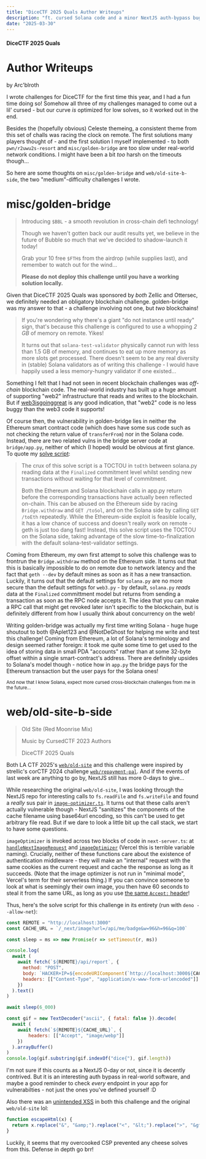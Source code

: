 ```yaml
---
title: "DiceCTF 2025 Quals Author Writeups"
description: "ft. cursed Solana code and a minor NextJS auth-bypass bug"
date: "2025-03-30"
---
```


#### DiceCTF 2025 Quals
# Author Writeups
by Arc'blroth

I wrote challenges for DiceCTF for the first time this year, and I had a fun time doing so!
Somehow all three of my challenges managed to come out a lil' cursed - but our curve _is_ optimized for low solves, so it worked out in the end.

Besides the (hopefully obvious) Celeste themeing, a consistent theme from this set of challs was racing the clock on remote. The first solutions
many players thought of - and the first solution I myself implemented - to both `pwn/r2uwu2s-resort` and `misc/golden-bridge` are too slow under
real-world network conditions. I might have been a bit _too_ harsh on the timeouts though...

So here are some thoughts on `misc/golden-bridge` and `web/old-site-b-side`, the two "medium"-difficulty challenges I wrote.

# misc/golden-bridge

> Introducing `$BBL` - a smooth revolution in cross-chain defi technology!
>
> Though we haven't gotten back our audit results yet, we believe in the future of Bubble so much that we've decided to shadow-launch it today!
>
> Grab your 10 free `$FTH`s from the airdrop (while supplies last), and remember to watch out for the wind...
>
> **Please do not deploy this challenge until you have a working solution locally.**

Given that DiceCTF 2025 Quals was sponsored by _both_ Zellic and Ottersec, we definitely needed an obligatory blockchain challenge.
golden-bridge was my answer to that - a challenge involving not one, but _two_ blockchains!

> If you're wondering why there's a giant "do not instance until ready" sign, that's because this
> challenge is configured to use a whopping _2 GB_ of memory on remote. Yikes!
>
> It turns out that `solana-test-validator` physically cannot run with less than 1.5 GB of memory,
> and continues to eat up more memory as more slots get processed. There doesn't seem to be any
> real diversity in (stable) Solana validators as of writing this challenge - I would have happily
> used a less memory-hungry validator if one existed...

Something I felt that I had not seen in recent blockchain challenges was _off-chain_ blockchain code. The real-world industry has built
up a huge amount of supporting "web2" infrastructure that reads and writes to the blockchain. But if [web3isgoinggreat](https://www.web3isgoinggreat.com/)
is any good indication, that "web2" code is no less buggy than the web3 code it supports!

Of course then, the vulnerability in golden-bridge lies in neither the Ethereum smart contract code (which does have some sus code such as not checking
the return value of `transferFrom`) nor in the Solana code. Instead, there are two related vulns in the bridge server code at `bridge/app.py`,
neither of which (I hoped) would be obvious at first glance. To quote my [solve script](https://github.com/dicegang/dicectf-quals-2025/blob/main/misc/golden-bridge/solve/solve.py):

> The crux of this solve script is a TOCTOU in `toEth` between solana.py reading data at
> the `Finalized` commitment level whilst sending new transactions without waiting for
> that level of commitment.
>
> Both the Ethereum and Solana blockchain calls in app.py return before the corresponding
> transactions have actually been reflected on-chain. This can be abused on the Ethereum
> side by racing `Bridge.withdraw` and `GET /toSol`, and on the Solana side by calling
> `GET /toEth` repeatedly. While the Ethereum-side exploit is feasible locally, it has a
> low chance of success and doesn't really work on remote - geth is just too dang fast!
> Instead, this solve script uses the TOCTOU on the Solana side, taking advantage of the
> slow time-to-finalization with the default solana-test-validator settings.

Coming from Ethereum, my own first attempt to solve this challenge was to frontrun the `Bridge.withdraw` method on the Ethereum side.
It turns out that this is basically impossible to do on remote due to network latency and the fact that `geth --dev` by default mines
as soon as it has a new transaction. Luckily, it turns out that the default settings for `solana.py` are no more secure than the default
settings for `web3.py` - by default, `solana.py` _reads_ data at the `Finalized` committment model but returns from sending a transaction
as soon as the RPC node accepts it. The idea that you can make a RPC call that might get revoked later isn't specific to the blockchain,
but is definitely different from how I usually think about concurrency on the web!

Writing golden-bridge was actually my first time writing Solana - huge huge shoutout to both @Aplet123 and @NotDeGhost for
helping me write and test this challenge! Coming from Ethereum, a lot of Solana's terminology and design seemed rather foreign:
it took me quite some time to get used to the idea of storing data in small PDA "accounts" rather than at some 32-byte offset 
within a single smart-contract's address. There are definitely upsides to Solana's model though - notice how in `app.py` the
bridge pays for the Ethereum transaction but the user pays for the Solana ones!

<small>And now that I know Solana, expect more cursed cross-blockchain challenges from me in the future...</small>

# web/old-site-b-side

> Old Site (Red Moonrise Mix)
>
> Music by CursedCTF 2023 Authors
>
> DiceCTF 2025 Quals

Both LA CTF 2025's [`web/old-site`](https://github.com/uclaacm/lactf-archive/tree/main/2025/web/old-site) and this challenge were inspired by strellic's corCTF 2024 challenge [`web/repayment-pal`](https://github.com/Crusaders-of-Rust/corctf-2024-public-challenge-repo/tree/master/web/repayment-pal). And if the events of last week are anything to go by, NextJS still has more 0-days to give...

While researching the original `web/old-site`, I was looking through the NextJS repo for interesting calls to `fs.readFile` and `fs.writeFile` and found a _really_ sus pair
in [`image-optimizer.ts`](https://github.com/vercel/next.js/blob/9a1cd356dbafbfcf23d1b9ec05f772f766d05580/packages/next/src/server/image-optimizer.ts#L328). It turns out
that these calls aren't actually vulnerable though - NextJS "sanitizes" the components of the cache filename using base64url encoding, so this can't be used to get
arbitrary file read. But if we dare to look a little bit up the call stack, we start to have some questions.

`imageOptimizer` is invoked across two blocks of code in `next-server.ts`: at [`handleNextImageRequest`](https://github.com/vercel/next.js/blob/9a1cd356dbafbfcf23d1b9ec05f772f766d05580/packages/next/src/server/next-server.ts#L812) and [`imageOptimizer`](https://github.com/vercel/next.js/blob/9a1cd356dbafbfcf23d1b9ec05f772f766d05580/packages/next/src/server/next-server.ts#L591) (Vercel this is terrible variable naming). Crucially, neither of these functions care about the existence
of authentication middleware - they will make an "internal" request with the same cookies as the current request and cache the response as long as it
succeeds. (Note that the image optimizer is not run in "minimal mode", Vercel's term for their serverless thing.) If you can convince someone to look
at what is seemingly their own image, you then have 60 seconds to steal it from the same URL, as long as you use [the same `Accept:` header](https://github.com/vercel/next.js/blob/9a1cd356dbafbfcf23d1b9ec05f772f766d05580/packages/next/src/server/image-optimizer.ts#L277)!

Thus, here's the solve script for this challenge in its entirety (run with `deno --allow-net`):

```js
const REMOTE = "http://localhost:3000"
const CACHE_URL = `/_next/image?url=/api/me/badge&w=96&h=96&q=100`

const sleep = ms => new Promise(r => setTimeout(r, ms))

console.log(
  await (
    await fetch(`${REMOTE}/api/report`, {
      method: "POST",
      body: `HACKER+IP=${encodeURIComponent(`http://localhost:3000${CACHE_URL}`)}`,
      headers: [["Content-Type", "application/x-www-form-urlencoded"]]
    })
  ).text()
)

await sleep(6_000)

const gif = new TextDecoder("ascii", { fatal: false }).decode(
  await (
    await fetch(`${REMOTE}${CACHE_URL}`, {
        headers: [["Accept", "image/webp"]]
    })
  ).arrayBuffer()
)
console.log(gif.substring(gif.indexOf("dice{"), gif.length))
```

I'm not sure if this counts as a NextJS 0-day or not, since it is decently contrived.
But it is an interesting auth bypass in real-world software, and maybe a good reminder to check _every_ endpoint in your app for vulnerabilties - not just the ones you've defined yourself :D

Also there was an [unintended XSS](https://github.com/dicegang/dicectf-quals-2025/blob/main/web/old-site-b-side/utils.mjs#L2) in both this challenge and the original `web/old-site` lol:

```js
function escapeHtml(x) {
  return x.replace("&", "&amp;").replace("<", "&lt;").replace(">", "&gt;")
}
```

Luckily, it seems that my overcooked CSP prevented any cheese solves from this. Defense in depth go brr!
